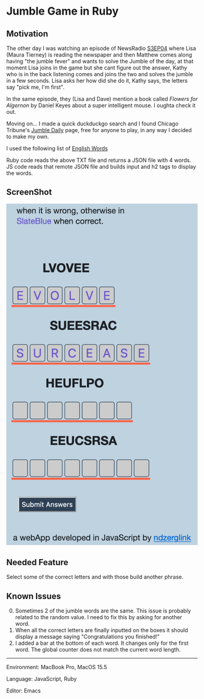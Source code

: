# Jumble Game in Ruby
## Motivation
The other day I was watching an episode of NewsRadio [S3EP04](https://youtu.be/gozYnV5bxL0) where Lisa (Maura Tierney) is reading the newspaper and then Matthew comes along having "the jumble fever" and wants to solve the Jumble of the day, at that moment Lisa joins in the game but she cant figure out the answer, Kathy who is in the back listening comes and joins the two and solves the jumble in a few seconds. Lisa asks her how did she do it, Kathy says, the letters say "pick me, I'm first".

In the same episode, they (Lisa and Dave) mention a book called <em>Flowers for Algernon</em> by Daniel Keyes about a super intelligent mouse. I oughta check it out.

Moving on... I made a quick duckduckgo search and I found Chicago Tribune's [Jumble Daily](https://fun.chicagotribune.com/game/tca-jumble-daily) page, free for anyone to play, in any way I decided to make my own.

I used the following list of [English Words](https://svnweb.freebsd.org/csrg/share/dict/words?view=log)

Ruby code reads the above TXT file and returns a JSON file with 4 words. JS code reads that remote JSON file and builds input and h2 tags to display the words.

## ScreenShot
![Mobile View](data/Jumble_Game_2022-04-02_2152.png)

## Needed Feature
Select some of the correct letters and with those build another phrase.

## Known Issues
0. Sometimes 2 of the jumble words are the same. This issue is probably related to the random value. I need to fix this by asking for another word.
1. When all the correct letters are finally inputted on the boxes it should display a message saying "Congratulations you finished!"
2. I added a bar at the bottom of each word. It changes only for the first word. The global counter does not match the current word length.

---
Environment: MacBook Pro, MacOS 15.5

Language: JavaScript, Ruby

Editor: Emacs

